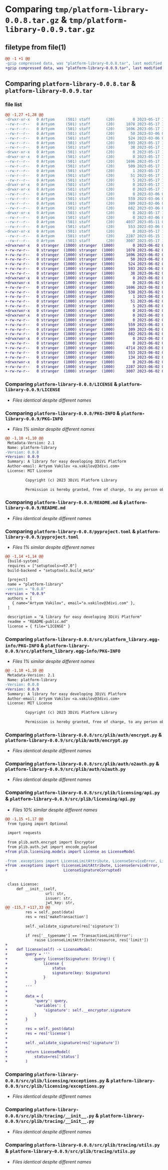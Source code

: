# Comparing `tmp/platform-library-0.0.8.tar.gz` & `tmp/platform-library-0.0.9.tar.gz`

## filetype from file(1)

```diff
@@ -1 +1 @@
-gzip compressed data, was "platform-library-0.0.8.tar", last modified: Wed May 17 10:19:24 2023, max compression
+gzip compressed data, was "platform-library-0.0.9.tar", last modified: Fri Jun  2 08:15:08 2023, max compression
```

## Comparing `platform-library-0.0.8.tar` & `platform-library-0.0.9.tar`

### file list

```diff
@@ -1,27 +1,28 @@
-drwxr-xr-x   0 Artyom     (501) staff       (20)        0 2023-05-17 10:19:24.637162 platform-library-0.0.8/
--rw-r--r--   0 Artyom     (501) staff       (20)     1078 2023-05-17 10:19:03.000000 platform-library-0.0.8/LICENSE
--rw-r--r--   0 Artyom     (501) staff       (20)     1696 2023-05-17 10:19:24.637008 platform-library-0.0.8/PKG-INFO
--rw-r--r--   0 Artyom     (501) staff       (20)       50 2023-03-06 08:11:34.000000 platform-library-0.0.8/README-public.md
--rw-r--r--   0 Artyom     (501) staff       (20)      524 2023-03-06 07:49:45.000000 platform-library-0.0.8/README.md
--rw-r--r--   0 Artyom     (501) staff       (20)      593 2023-05-17 10:18:00.000000 platform-library-0.0.8/pyproject.toml
--rw-r--r--   0 Artyom     (501) staff       (20)       38 2023-05-17 10:19:24.637231 platform-library-0.0.8/setup.cfg
-drwxr-xr-x   0 Artyom     (501) staff       (20)        0 2023-05-17 10:19:24.633459 platform-library-0.0.8/src/
-drwxr-xr-x   0 Artyom     (501) staff       (20)        0 2023-05-17 10:19:24.635109 platform-library-0.0.8/src/platform_library.egg-info/
--rw-r--r--   0 Artyom     (501) staff       (20)     1696 2023-05-17 10:19:24.000000 platform-library-0.0.8/src/platform_library.egg-info/PKG-INFO
--rw-r--r--   0 Artyom     (501) staff       (20)      509 2023-05-17 10:19:24.000000 platform-library-0.0.8/src/platform_library.egg-info/SOURCES.txt
--rw-r--r--   0 Artyom     (501) staff       (20)        1 2023-05-17 10:19:24.000000 platform-library-0.0.8/src/platform_library.egg-info/dependency_links.txt
--rw-r--r--   0 Artyom     (501) staff       (20)       51 2023-05-17 10:19:24.000000 platform-library-0.0.8/src/platform_library.egg-info/requires.txt
--rw-r--r--   0 Artyom     (501) staff       (20)        5 2023-05-17 10:19:24.000000 platform-library-0.0.8/src/platform_library.egg-info/top_level.txt
-drwxr-xr-x   0 Artyom     (501) staff       (20)        0 2023-05-17 10:19:24.633645 platform-library-0.0.8/src/plib/
-drwxr-xr-x   0 Artyom     (501) staff       (20)        0 2023-05-17 10:19:24.635895 platform-library-0.0.8/src/plib/auth/
--rw-r--r--   0 Artyom     (501) staff       (20)        0 2023-03-06 07:47:25.000000 platform-library-0.0.8/src/plib/auth/__init__.py
--rw-r--r--   0 Artyom     (501) staff       (20)      559 2023-03-06 07:47:25.000000 platform-library-0.0.8/src/plib/auth/encrypt.py
--rw-r--r--   0 Artyom     (501) staff       (20)      309 2023-03-06 07:47:25.000000 platform-library-0.0.8/src/plib/auth/jwt.py
--rw-r--r--   0 Artyom     (501) staff       (20)      682 2023-03-06 07:47:25.000000 platform-library-0.0.8/src/plib/auth/o2auth.py
-drwxr-xr-x   0 Artyom     (501) staff       (20)        0 2023-05-17 10:19:24.636402 platform-library-0.0.8/src/plib/licensing/
--rw-r--r--   0 Artyom     (501) staff       (20)        0 2023-03-06 07:29:21.000000 platform-library-0.0.8/src/plib/licensing/__init__.py
--rw-r--r--   0 Artyom     (501) staff       (20)     4037 2023-05-11 06:38:08.000000 platform-library-0.0.8/src/plib/licensing/api.py
--rw-r--r--   0 Artyom     (501) staff       (20)      553 2023-03-06 07:29:21.000000 platform-library-0.0.8/src/plib/licensing/exceptions.py
-drwxr-xr-x   0 Artyom     (501) staff       (20)        0 2023-05-17 10:19:24.636817 platform-library-0.0.8/src/plib/tracing/
--rw-r--r--   0 Artyom     (501) staff       (20)     2287 2023-05-15 12:18:09.000000 platform-library-0.0.8/src/plib/tracing/__init__.py
--rw-r--r--   0 Artyom     (501) staff       (20)     3007 2023-05-17 10:17:35.000000 platform-library-0.0.8/src/plib/tracing/utils.py
+drwxrwxr-x   0 stranger  (1000) stranger  (1000)        0 2023-06-02 08:15:08.910954 platform-library-0.0.9/
+-rw-rw-r--   0 stranger  (1000) stranger  (1000)     1078 2023-06-02 05:23:58.000000 platform-library-0.0.9/LICENSE
+-rw-rw-r--   0 stranger  (1000) stranger  (1000)     1696 2023-06-02 08:15:08.910954 platform-library-0.0.9/PKG-INFO
+-rw-rw-r--   0 stranger  (1000) stranger  (1000)       50 2023-06-02 05:23:58.000000 platform-library-0.0.9/README-public.md
+-rw-rw-r--   0 stranger  (1000) stranger  (1000)      524 2023-06-02 05:23:58.000000 platform-library-0.0.9/README.md
+-rw-rw-r--   0 stranger  (1000) stranger  (1000)      593 2023-06-02 08:14:54.000000 platform-library-0.0.9/pyproject.toml
+-rw-rw-r--   0 stranger  (1000) stranger  (1000)       38 2023-06-02 08:15:08.910954 platform-library-0.0.9/setup.cfg
+drwxrwxr-x   0 stranger  (1000) stranger  (1000)        0 2023-06-02 08:15:08.906954 platform-library-0.0.9/src/
+drwxrwxr-x   0 stranger  (1000) stranger  (1000)        0 2023-06-02 08:15:08.910954 platform-library-0.0.9/src/platform_library.egg-info/
+-rw-rw-r--   0 stranger  (1000) stranger  (1000)     1696 2023-06-02 08:15:08.000000 platform-library-0.0.9/src/platform_library.egg-info/PKG-INFO
+-rw-rw-r--   0 stranger  (1000) stranger  (1000)      538 2023-06-02 08:15:08.000000 platform-library-0.0.9/src/platform_library.egg-info/SOURCES.txt
+-rw-rw-r--   0 stranger  (1000) stranger  (1000)        1 2023-06-02 08:15:08.000000 platform-library-0.0.9/src/platform_library.egg-info/dependency_links.txt
+-rw-rw-r--   0 stranger  (1000) stranger  (1000)       51 2023-06-02 08:15:08.000000 platform-library-0.0.9/src/platform_library.egg-info/requires.txt
+-rw-rw-r--   0 stranger  (1000) stranger  (1000)        5 2023-06-02 08:15:08.000000 platform-library-0.0.9/src/platform_library.egg-info/top_level.txt
+drwxrwxr-x   0 stranger  (1000) stranger  (1000)        0 2023-06-02 08:15:08.906954 platform-library-0.0.9/src/plib/
+drwxrwxr-x   0 stranger  (1000) stranger  (1000)        0 2023-06-02 08:15:08.910954 platform-library-0.0.9/src/plib/auth/
+-rw-rw-r--   0 stranger  (1000) stranger  (1000)        0 2023-06-02 05:23:58.000000 platform-library-0.0.9/src/plib/auth/__init__.py
+-rw-rw-r--   0 stranger  (1000) stranger  (1000)      559 2023-06-02 05:23:58.000000 platform-library-0.0.9/src/plib/auth/encrypt.py
+-rw-rw-r--   0 stranger  (1000) stranger  (1000)      309 2023-06-02 05:23:58.000000 platform-library-0.0.9/src/plib/auth/jwt.py
+-rw-rw-r--   0 stranger  (1000) stranger  (1000)      682 2023-06-02 05:23:58.000000 platform-library-0.0.9/src/plib/auth/o2auth.py
+drwxrwxr-x   0 stranger  (1000) stranger  (1000)        0 2023-06-02 08:15:08.910954 platform-library-0.0.9/src/plib/licensing/
+-rw-rw-r--   0 stranger  (1000) stranger  (1000)        0 2023-06-02 05:23:58.000000 platform-library-0.0.9/src/plib/licensing/__init__.py
+-rw-rw-r--   0 stranger  (1000) stranger  (1000)     4714 2023-06-02 07:11:30.000000 platform-library-0.0.9/src/plib/licensing/api.py
+-rw-rw-r--   0 stranger  (1000) stranger  (1000)      553 2023-06-02 05:23:58.000000 platform-library-0.0.9/src/plib/licensing/exceptions.py
+-rw-rw-r--   0 stranger  (1000) stranger  (1000)      134 2023-06-02 08:04:28.000000 platform-library-0.0.9/src/plib/licensing/models.py
+drwxrwxr-x   0 stranger  (1000) stranger  (1000)        0 2023-06-02 08:15:08.910954 platform-library-0.0.9/src/plib/tracing/
+-rw-rw-r--   0 stranger  (1000) stranger  (1000)     2287 2023-06-02 05:23:58.000000 platform-library-0.0.9/src/plib/tracing/__init__.py
+-rw-rw-r--   0 stranger  (1000) stranger  (1000)     3007 2023-06-02 05:23:58.000000 platform-library-0.0.9/src/plib/tracing/utils.py
```

### Comparing `platform-library-0.0.8/LICENSE` & `platform-library-0.0.9/LICENSE`

 * *Files identical despite different names*

### Comparing `platform-library-0.0.8/PKG-INFO` & `platform-library-0.0.9/PKG-INFO`

 * *Files 1% similar despite different names*

```diff
@@ -1,10 +1,10 @@
 Metadata-Version: 2.1
 Name: platform-library
-Version: 0.0.8
+Version: 0.0.9
 Summary: A library for easy developing 3DiVi Platform
 Author-email: Artyom Vakilov <a.vakilov@3divi.com>
 License: MIT License
         
         Copyright (c) 2023 3DiVi Platform Library
         
         Permission is hereby granted, free of charge, to any person obtaining a copy
```

### Comparing `platform-library-0.0.8/README.md` & `platform-library-0.0.9/README.md`

 * *Files identical despite different names*

### Comparing `platform-library-0.0.8/pyproject.toml` & `platform-library-0.0.9/pyproject.toml`

 * *Files 1% similar despite different names*

```diff
@@ -1,14 +1,14 @@
 [build-system]
 requires = ["setuptools>=67.0"]
 build-backend = "setuptools.build_meta"
 
 [project]
 name = "platform-library"
-version = "0.0.8"
+version = "0.0.9"
 authors = [
   { name="Artyom Vakilov", email="a.vakilov@3divi.com" },
 ]
 
 description = "A library for easy developing 3DiVi Platform"
 readme = "README-public.md"
 license = { file="LICENSE" }
```

### Comparing `platform-library-0.0.8/src/platform_library.egg-info/PKG-INFO` & `platform-library-0.0.9/src/platform_library.egg-info/PKG-INFO`

 * *Files 1% similar despite different names*

```diff
@@ -1,10 +1,10 @@
 Metadata-Version: 2.1
 Name: platform-library
-Version: 0.0.8
+Version: 0.0.9
 Summary: A library for easy developing 3DiVi Platform
 Author-email: Artyom Vakilov <a.vakilov@3divi.com>
 License: MIT License
         
         Copyright (c) 2023 3DiVi Platform Library
         
         Permission is hereby granted, free of charge, to any person obtaining a copy
```

### Comparing `platform-library-0.0.8/src/plib/auth/encrypt.py` & `platform-library-0.0.9/src/plib/auth/encrypt.py`

 * *Files identical despite different names*

### Comparing `platform-library-0.0.8/src/plib/auth/o2auth.py` & `platform-library-0.0.9/src/plib/auth/o2auth.py`

 * *Files identical despite different names*

### Comparing `platform-library-0.0.8/src/plib/licensing/api.py` & `platform-library-0.0.9/src/plib/licensing/api.py`

 * *Files 10% similar despite different names*

```diff
@@ -1,15 +1,17 @@
 from typing import Optional
 
 import requests
 
 from plib.auth.encrypt import Encryptor
 from plib.auth.jwt import encode_payload
+from plib.licensing.models import License as LicenseModel
 
-from .exceptions import LicenseLimitAttribute, LicenseServiceError, LicenseSignatureCorrupted
+from .exceptions import (LicenseLimitAttribute, LicenseServiceError,
+                         LicenseSignatureCorrupted)
 
 
 class License:
     def __init__(self,
                  url: str,
                  issuer: str,
                  jwt_key: str,
@@ -115,7 +117,33 @@
         res = self._post(data)
         res = res['makeTransaction']
 
         self._validate_signature(res['signature'])
 
         if res['__typename'] == 'TransactionLimitError':
             raise LicenseLimitAttribute(resource, res['limit'])
+
+    def license(self) -> LicenseModel:
+        query = '''
+            query license($signature: String!) {
+                license {
+                    status
+                    signature(key: $signature)
+                }
+            }
+        '''
+
+        data = {
+            'query': query,
+            'variables': {
+                'signature': self.__encryptor.signature
+            }
+        }
+
+        res = self._post(data)
+        res = res['license']
+
+        self._validate_signature(res['signature'])
+
+        return LicenseModel(
+            status=res['status']
+        )
```

### Comparing `platform-library-0.0.8/src/plib/licensing/exceptions.py` & `platform-library-0.0.9/src/plib/licensing/exceptions.py`

 * *Files identical despite different names*

### Comparing `platform-library-0.0.8/src/plib/tracing/__init__.py` & `platform-library-0.0.9/src/plib/tracing/__init__.py`

 * *Files identical despite different names*

### Comparing `platform-library-0.0.8/src/plib/tracing/utils.py` & `platform-library-0.0.9/src/plib/tracing/utils.py`

 * *Files identical despite different names*

